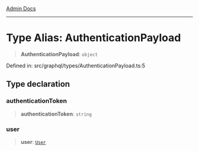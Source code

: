 [Admin Docs](/)

***

# Type Alias: AuthenticationPayload

> **AuthenticationPayload**: `object`

Defined in: src/graphql/types/AuthenticationPayload.ts:5

## Type declaration

### authenticationToken

> **authenticationToken**: `string`

### user

> **user**: [`User`](../../User/User/type-aliases/User.md)
